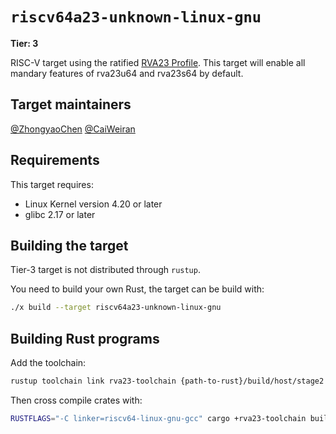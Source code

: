 # `riscv64a23-unknown-linux-gnu`

**Tier: 3**

RISC-V target using the ratified [RVA23 Profile](https://github.com/riscv/riscv-profiles/blob/main/src/rva23-profile.adoc).
This target will enable all mandary features of rva23u64 and rva23s64 by default.

## Target maintainers

[@ZhongyaoChen](https://github.com/ZhongyaoChen)
[@CaiWeiran](https://github.com/CaiWeiran)

## Requirements

This target requires:

* Linux Kernel version 4.20 or later
* glibc 2.17 or later

## Building the target

Tier-3 target is not distributed through `rustup`.

You need to build your own Rust, the target can be build with:

```bash
./x build --target riscv64a23-unknown-linux-gnu
```

## Building Rust programs

Add the toolchain:

```bash
rustup toolchain link rva23-toolchain {path-to-rust}/build/host/stage2
```

Then cross compile crates with:

```bash
RUSTFLAGS="-C linker=riscv64-linux-gnu-gcc" cargo +rva23-toolchain build --target=riscv64a23-unknown-linux-gnu
```
